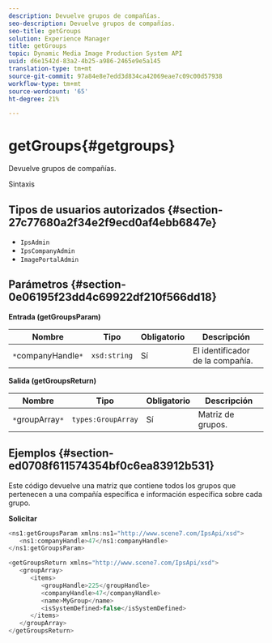 ```yaml
---
description: Devuelve grupos de compañías.
seo-description: Devuelve grupos de compañías.
seo-title: getGroups
solution: Experience Manager
title: getGroups
topic: Dynamic Media Image Production System API
uuid: d6e1542d-83a2-4b25-a986-2465e9e5a145
translation-type: tm+mt
source-git-commit: 97a84e8e7edd3d834ca42069eae7c09c00d57938
workflow-type: tm+mt
source-wordcount: '65'
ht-degree: 21%

---
```



# getGroups{#getgroups}

Devuelve grupos de compañías.

Sintaxis

## Tipos de usuarios autorizados {#section-27c77680a2f34e2f9ecd0af4ebb6847e}

* `IpsAdmin`
* `IpsCompanyAdmin`
* `ImagePortalAdmin`

## Parámetros {#section-0e06195f23dd4c69922df210f566dd18}

**Entrada (getGroupsParam)**

| Nombre | Tipo | Obligatorio | Descripción |
|---|---|---|---|
| `*`companyHandle`*` | `xsd:string` | Sí | El identificador de la compañía. |

**Salida (getGroupsReturn)**

| Nombre | Tipo | Obligatorio | Descripción |
|---|---|---|---|
| `*`groupArray`*` | `types:GroupArray` | Sí | Matriz de grupos. |

## Ejemplos {#section-ed0708f611574354bf0c6ea83912b531}

Este código devuelve una matriz que contiene todos los grupos que pertenecen a una compañía específica e información específica sobre cada grupo.

**Solicitar**

```java
<ns1:getGroupsParam xmlns:ns1="http://www.scene7.com/IpsApi/xsd">
   <ns1:companyHandle>47</ns1:companyHandle>
</ns1:getGroupsParam>
```

```java
<getGroupsReturn xmlns="http://www.scene7.com/IpsApi/xsd">
   <groupArray>
      <items>
         <groupHandle>225</groupHandle>
         <companyHandle>47</companyHandle>
         <name>MyGroup</name>
         <isSystemDefined>false</isSystemDefined>
      </items>
   </groupArray>
</getGroupsReturn>
```

